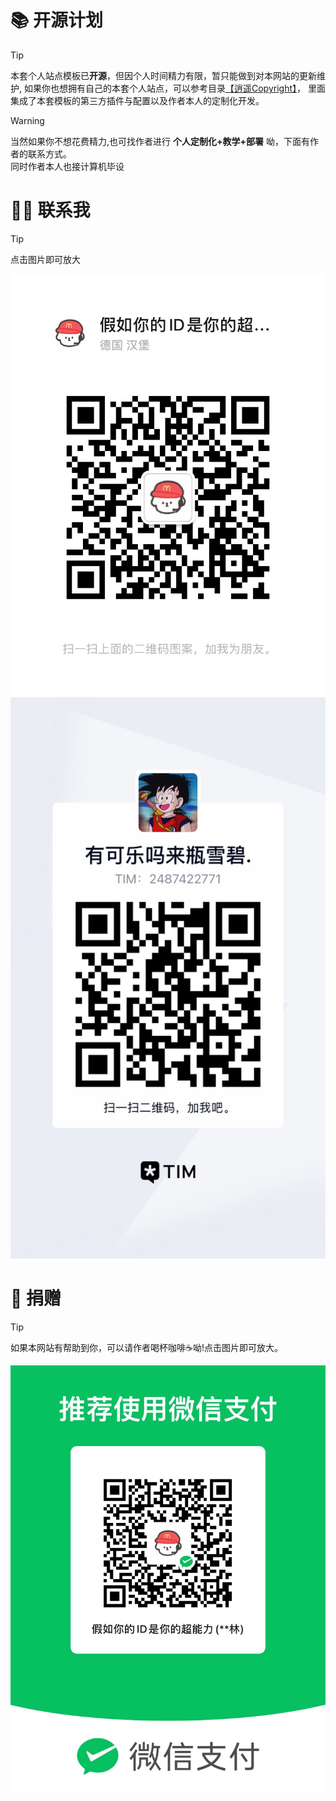 # 📚 开源计划
> [!TIP]
> 本套个人站点模板已<strong>开源</strong>，但因个人时间精力有限，暂只能做到对本网站的更新维护,
> 如果你也想拥有自己的本套个人站点，可以参考目录<a href="#/config/README">【逍遥Copyright】</a>，
> 里面集成了本套模板的第三方插件与配置以及作者本人的定制化开发。

> [!WARNING]
> 当然如果你不想花费精力,也可找作者进行 <strong>个人定制化+教学+部署</strong> 呦，下面有作者的联系方式。<br>
> 同时作者本人也接计算机毕设


# 👨‍🎓 联系我

> [!TIP]
> 点击图片即可放大

![](../static/img/Wechat.jpg)
![](../static/img/QQ.jpg)

# 💖 捐赠
> [!TIP]
> 如果本网站有帮助到你，可以请作者喝杯咖啡☕呦!点击图片即可放大。

![](../static/img/donate.jpg)



[comment]: <> (![]&#40;../static/img/donate.jpg&#41;)